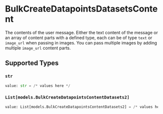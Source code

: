 # BulkCreateDatapointsDatasetsContent

The contents of the user message. Either the text content of the message or an array of content parts with a defined type, each can be of type `text` or `image_url` when passing in images. You can pass multiple images by adding multiple `image_url` content parts. 


## Supported Types

### `str`

```python
value: str = /* values here */
```

### `List[models.BulkCreateDatapointsContentDatasets2]`

```python
value: List[models.BulkCreateDatapointsContentDatasets2] = /* values here */
```

